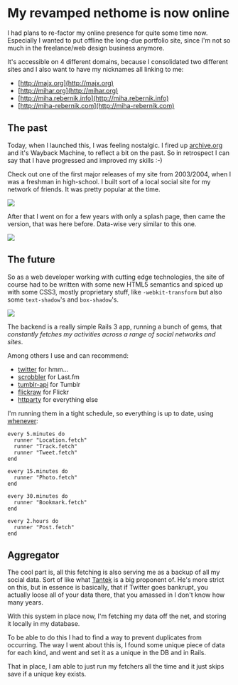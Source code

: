 # My revamped nethome is now online

I had plans to re-factor my online presence for quite some time now. Especially I wanted to put offline
the long-due portfolio site, since I'm not so much in the freelance/web design business anymore.

It's accessible on 4 different domains, because I consolidated two different sites and I also want to have my
nicknames all linking to me:

* [http://majx.org](http://majx.org)
* [http://mihar.org](http://mihar.org)
* [http://miha.rebernik.info](http://miha.rebernik.info)
* [http://miha-rebernik.com](http://miha-rebernik.com)

## The past

Today, when I launched this, I was feeling nostalgic. I fired up [archive.org](http://archive.org) and it's Wayback Machine,
to reflect a bit on the past. So in retrospect I can say that I have progressed and improved my skills :-)

Check out one of the first major releases of my site from 2003/2004, when I was a freshman in high-school. I built 
sort of a local social site for my network of friends. It was pretty popular at the time.

![](http://media.tumblr.com/tumblr_lmpuunURgS1qahol6.jpg)

After that I went on for a few years with only a splash page, then came the version, that was here before.
Data-wise very similar to this one.

![](http://media.tumblr.com/tumblr_lmpuvmKrr91qahol6.jpg)

## The future

So as a web developer working with cutting edge technologies, the site of course had to be written with some new
HTML5 semantics and spiced up with some CSS3, mostly proprietary stuff, like `-webkit-transform` but also some 
`text-shadow`'s and `box-shadow`'s.

![](http://media.tumblr.com/tumblr_lmpv9gqH2Y1qahol6.jpg)

The backend is a really simple Rails 3 app, running a bunch of gems, that *constantly fetches my activities
across a range of social networks and sites*.

Among others I use and can recommend:

  * [twitter](http://rubygems.org/gems/twitter) for hmm...
  * [scrobbler](http://rubygems.org/gems/scrobbler) for Last.fm
  * [tumblr-api](http://rubygems.org/gems/tumblr-api) for Tumblr
  * [flickraw](http://rubygems.org/gems/flickraw) for Flickr
  * [httparty](http://rubygems.org/gems/httparty) for everything else
  
I'm running them in a tight schedule, so everything is up to date, using [whenever](http://rubygems.org/gems/whenever):

    every 5.minutes do
      runner "Location.fetch"
      runner "Track.fetch"
      runner "Tweet.fetch"
    end

    every 15.minutes do
      runner "Photo.fetch"
    end

    every 30.minutes do
      runner "Bookmark.fetch"
    end

    every 2.hours do
      runner "Post.fetch"
    end

## Aggregator

The cool part is, all this fetching is also serving me as a backup of all my social data. Sort of like 
what [Tantek](http://tantek.com/2011/010/b1/owning-your-data) is a big proponent of. He's more strict on this, 
but in essence is basically, that if Twitter goes bankrupt, you actually loose all of your data there, that you 
amassed in I don't know how many years.

With this system in place now, I'm fetching my data off the net, and storing it locally in my database.

To be able to do this I had to find a way to prevent duplicates from occurring. The way I went about this is,
I found some unique piece of data for each kind, and went and set it as a unique in the DB and in Rails.

That in place, I am able to just run my fetchers all the time and it just skips save if a unique key exists.